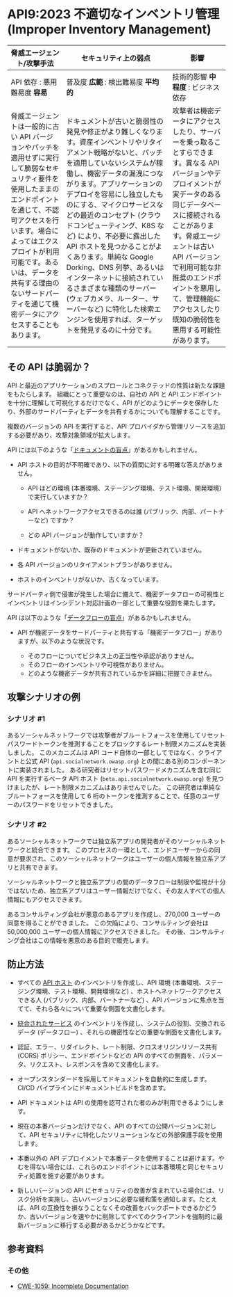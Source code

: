 # API9:2023 不適切なインベントリ管理 (Improper Inventory Management)

| 脅威エージェント/攻撃手法 | セキュリティ上の弱点 | 影響 |
| - | - | - |
| API 依存 : 悪用難易度 **容易** | 普及度 **広範** : 検出難易度 **平均的** | 技術的影響 **中程度** : ビジネス依存 |
| 脅威エージェントは一般的に古い API バージョンやパッチを適用せずに実行して脆弱なセキュリティ要件を使用したままのエンドポイントを通じて、不認可アクセスを行います。場合によってはエクスプロイトが利用可能です。あるいは、データを共有する理由のないサードパーティを通じて機密データにアクセスすることもあります。 | ドキュメントが古いと脆弱性の発見や修正がより難しくなります。資産インベントリやリタイアメント戦略がないと、パッチを適用していないシステムが稼働し、機密データの漏洩につながります。アプリケーションのデプロイを容易にし独立したものにする、マイクロサービスなどの最近のコンセプト (クラウドコンピューティング、K8S など) により、不必要に露出した API ホストを見つかることがよくあります。単純な Google Dorking、DNS 列挙、あるいはインターネットに接続されているさまざまな種類のサーバー (ウェブカメラ、ルーター、サーバーなど) に特化した検索エンジンを使用すれば、ターゲットを発見するのに十分です。 | 攻撃者は機密データにアクセスしたり、サーバーを乗っ取ることすらできます。異なる API バージョンやデプロイメントが実データのある同じデータベースに接続されることがあります。脅威エージェントは古い API バージョンで利用可能な非推奨のエンドポイントを悪用して、管理機能にアクセスしたり既知の脆弱性を悪用する可能性があります。 |

## その API は脆弱か？

API と最近のアプリケーションのスプロールとコネクテッドの性質は新たな課題をもたらします。
組織にとって重要なのは、自社の API と API エンドポイントを十分に理解して可視化するだけでなく、API がどのようにデータを保存したり、外部のサードパーティとデータを共有するかについても理解することです。



複数のバージョンの API を実行すると、API プロバイダから管理リソースを追加する必要があり、攻撃対象領域が拡大します。


API には以下のような「<ins>ドキュメントの盲点</ins>」があるかもしれません。

* API ホストの目的が不明確であり、以下の質問に対する明確な答えがありません。

  * API はどの環境 (本番環境、ステージング環境、テスト環境、開発環境) で実行していますか？

  * API へネットワークアクセスできるのは誰 (パブリック、内部、パートナーなど) ですか？
  * どの API バージョンが動作していますか？
* ドキュメントがないか、既存のドキュメントが更新されていません。
* 各 API バージョンのリタイアメントプランがありません。
* ホストのインベントリがないか、古くなっています。

サードパーティ側で侵害が発生した場合に備えて、機密データフローの可視性とインベントリはインシデント対応計画の一部として重要な役割を果たします。



API は以下のような「<ins>データフローの盲点</ins>」があるかもしれません。

* API が機密データをサードパーティと共有する「機密データフロー」がありますが、以下のような状況です。

  * そのフローについてビジネス上の正当性や承認がありません。
  * そのフローのインベントリや可視性がありません。
  * どのような機密データが共有されているかを詳細に把握できません。


## 攻撃シナリオの例

### シナリオ #1

あるソーシャルネットワークでは攻撃者がブルートフォースを使用してリセットパスワードトークンを推測することをブロックするレート制限メカニズムを実装しました。
このメカニズムは API コード自体の一部としてではなく、クライアントと公式 API (`api.socialnetwork.owasp.org`) との間にある別のコンポーネントに実装されました。
ある研究者はリセットパスワードメカニズムを含む同じ API を実行するベータ API ホスト (`beta.api.socialnetwork.owasp.org`) を見つけましたが、レート制限メカニズムはありませんでした。
この研究者は単純なブルートフォースを使用して 6 桁のトークンを推測することで、任意のユーザーのパスワードをリセットできました。





### シナリオ #2

あるソーシャルネットワークでは独立系アプリの開発者がそのソーシャルネットワークと統合できます。
このプロセスの一環として、エンドユーザーからの同意が要求され、このソーシャルネットワークはユーザーの個人情報を独立系アプリと共有できます。


ソーシャルネットワークと独立系アプリの間のデータフローは制限や監視が十分ではないため、独立系アプリはユーザー情報だけでなく、その友人すべての個人情報にもアクセスできます。



あるコンサルティング会社が悪意のあるアプリを作成し、270,000 ユーザーの同意を得ることができました。
この欠陥により、コンサルティング会社は 50,000,000 ユーザーの個人情報にアクセスできました。
その後、コンサルティング会社はこの情報を悪意のある目的で販売します。


## 防止方法

* すべての <ins>API ホスト</ins> のインベントリを作成し、API 環境 (本番環境、ステージング環境、テスト環境、開発環境など) 、ホストへネットワークアクセスできる人 (パブリック、内部、パートナーなど) 、API バージョンに焦点を当てて、それら各々について重要な側面を文書化します。



* <ins>統合されたサービス</ins> のインベントリを作成し、システムの役割、交換されるデータ (データフロー) 、それらの機密性などの重要な側面を文書化します。


* 認証、エラー、リダイレクト、レート制限、クロスオリジンリソース共有 (CORS) ポリシー、エンドポイントなどの API のすべての側面を、パラメータ、リクエスト、レスポンスを含めて文書化します。


* オープンスタンダードを採用してドキュメントを自動的に生成します。CI/CD パイプラインにドキュメントビルドを含めます。

* API ドキュメントは API の使用を認可された者のみが利用できるようにします。
* 現在の本番バージョンだけでなく、API のすべての公開バージョンに対して、API セキュリティに特化したソリューションなどの外部保護手段を使用します。


* 本番以外の API デプロイメントで本番データを使用することは避けます。やむを得ない場合には、これらのエンドポイントには本番環境と同じセキュリティ処置を施す必要があります。


* 新しいバージョンの API にセキュリティの改善が含まれている場合には、リスク分析を実施し、古いバージョンに必要な緩和策を通知します。たとえば、API の互換性を損なうことなくその改善をバックポートできるかどうか、古いバージョンを速やかに削除してすべてのクライアントを強制的に最新バージョンに移行する必要があるかどうかなどです。






## 参考資料

### その他

* [CWE-1059: Incomplete Documentation][1]

[1]: https://cwe.mitre.org/data/definitions/1059.html
